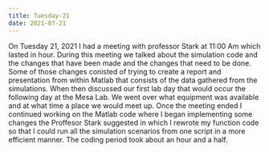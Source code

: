 ```yaml
---
title: Tuesday-21
date: 2021-07-21
---
```


On Tuesday 21, 2021 I had a meeting with professor Stark at 11:00 Am which lasted in hour. During this meeting we talked about the simulation code and the changes that have been made
and the changes that need to be done. Some of those changes conisted of trying to create a report and presentation from within Matlab that consists of the data gathered from the simulations.
When then discussed our first lab day that would occur the following day at the Mesa Lab. We went over what equipment was available and at what time a place we would meet up. Once
the meeting ended I continued working on the Matlab code where I began implementing some changes the Proffesor Stark suggested in which I rewrote my function code so that I could run
all the simulation scenarios from one script in a more efficient manner. The coding period took about an hour and a half.
